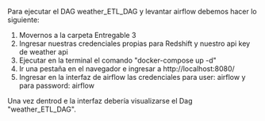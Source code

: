 Para ejecutar el DAG weather_ETL_DAG y levantar airflow debemos hacer lo siguiente:

1) Movernos a la carpeta Entregable 3
2) Ingresar nuestras credenciales propias para Redshift y nuestro api key de weather api
3) Ejecutar en la terminal el comando "docker-compose up -d" 
4) Ir una pestaña en el navegador e ingresar a http://localhost:8080/
5) Ingresar en la interfaz de airflow las credenciales para user: airflow y para password: airflow

Una vez dentrod e la interfaz debería visualizarse el Dag "weather_ETL_DAG".
